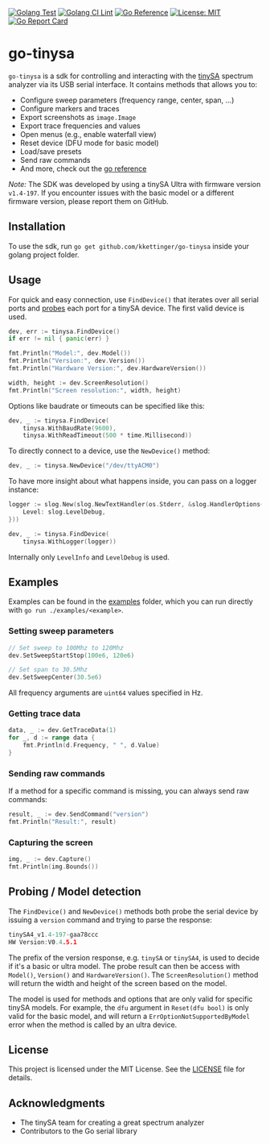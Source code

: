 [![Golang Test](https://github.com/kkettinger/go-tinysa/actions/workflows/go-test.yml/badge.svg)](https://github.com/kkettinger/go-tinysa/actions/workflows/go-test.yml)
[![Golang CI Lint](https://github.com/kkettinger/go-tinysa/actions/workflows/golangci-lint.yml/badge.svg)](https://github.com/kkettinger/go-tinysa/actions/workflows/golangci-lint.yml)
[![Go Reference](https://pkg.go.dev/badge/github.com/kkettinger/go-tinysa.svg)](https://pkg.go.dev/github.com/kkettinger/go-tinysa)
[![License: MIT](https://img.shields.io/badge/License-MIT-yellow.svg)](/LICENSE)
[![Go Report Card](https://goreportcard.com/badge/github.com/kkettinger/go-tinysa)](https://goreportcard.com/report/github.com/kkettinger/go-tinysa)

# go-tinysa
`go-tinysa` is a sdk for controlling and interacting with the [tinySA](https://www.tinysa.org/) spectrum analyzer via its USB serial interface. It contains methods that allows you to:

- Configure sweep parameters (frequency range, center, span, ...)
- Configure markers and traces
- Export screenshots as `image.Image`
- Export trace frequencies and values
- Open menus (e.g., enable waterfall view)
- Reset device (DFU mode for basic model)
- Load/save presets
- Send raw commands
- And more, check out the [go reference](https://pkg.go.dev/github.com/kkettinger/go-tinysa)

_Note:_ The SDK was developed by using a tinySA Ultra with firmware version `v1.4-197`.
If you encounter issues with the basic model or a different firmware version, please report them on GitHub.


## Installation
To use the sdk, run `go get github.com/kkettinger/go-tinysa` inside your golang project folder.

## Usage
For quick and easy connection, use `FindDevice()` that iterates over all serial ports and [probes](#probing--model-detection) each port for a tinySA device. The first valid device is used.

```go
dev, err := tinysa.FindDevice()
if err != nil { panic(err) }

fmt.Println("Model:", dev.Model())
fmt.Println("Version:", dev.Version())
fmt.Println("Hardware Version:", dev.HardwareVersion())

width, height := dev.ScreenResolution()
fmt.Println("Screen resolution:", width, height)
```

Options like baudrate or timeouts can be specified like this:
```go
dev, _ := tinysa.FindDevice(
    tinysa.WithBaudRate(9600),
    tinysa.WithReadTimeout(500 * time.Millisecond))
```

To directly connect to a device, use the `NewDevice()` method:
```go
dev, _ := tinysa.NewDevice("/dev/ttyACM0")
```

To have more insight about what happens inside, you can pass on a logger instance:
```go
logger := slog.New(slog.NewTextHandler(os.Stderr, &slog.HandlerOptions{
    Level: slog.LevelDebug,
}))

dev, _ := tinysa.FindDevice(
    tinysa.WithLogger(logger))
```

Internally only `LevelInfo` and `LevelDebug` is used. 

## Examples
Examples can be found in the [examples](examples) folder, which you can run directly with `go run ./examples/<example>`.

### Setting sweep parameters
```go
// Set sweep to 100Mhz to 120Mhz
dev.SetSweepStartStop(100e6, 120e6)

// Set span to 30.5Mhz
dev.SetSweepCenter(30.5e6)
```

All frequency arguments are `uint64` values specified in Hz.

### Getting trace data

```go
data, _ := dev.GetTraceData(1)
for _, d := range data {
    fmt.Println(d.Frequency, " ", d.Value)
}
```

### Sending raw commands
If a method for a specific command is missing, you can always send raw commands:

```go
result, _ := dev.SendCommand("version")
fmt.Println("Result:", result)
```

### Capturing the screen
```go
img, _ := dev.Capture()
fmt.Println(img.Bounds())
```

## Probing / Model detection
The `FindDevice()` and `NewDevice()` methods both probe the serial device by issuing a `version` command and trying to parse the response:

```go
tinySA4_v1.4-197-gaa78ccc
HW Version:V0.4.5.1
```

The prefix of the version response, e.g. `tinySA` or `tinySA4`, is used to decide if it's a basic or ultra model.
The probe result can then be access with `Model()`, `Version()` and `HardwareVersion()`.
The `ScreenResolution()` method will return the width and height of the screen based on the model.

The model is used for methods and options that are only valid for specific tinySA models.
For example, the `dfu` argument in `Reset(dfu bool)` is only valid for the basic model, and will return a `ErrOptionNotSupportedByModel` error when the method is called by an ultra device.


## License
This project is licensed under the MIT License. See the [LICENSE](LICENSE) file for details.


## Acknowledgments
- The tinySA team for creating a great spectrum analyzer
- Contributors to the Go serial library
